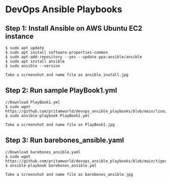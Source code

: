 # DevOps Ansible Playbooks

## Step 1: Install Ansible on AWS Ubuntu EC2 instance
	$ sudo apt update
	$ sudo apt install software-properties-common
	$ sudo apt-add-repository --yes --update ppa:ansible/ansible
	$ sudo apt install ansible
	$ sudo ansible --version

	Take a screenshot and name file as ansible_install.jpg

## Step 2: Run sample PlayBook1.yml
	//Download PlayBook1.yml
	$ sudo wget https://github.com/pritamworld/devops_ansible_playbooks/blob/main/lion/PlayBook1.yml
	$ sudo ansible-playbook PlayBook1.yml

	Take a screenshot and name file as PlayBook1.jpg

## Step 3: Run barebones_ansible.yaml
	//Download barebones_ansible.yaml
	$ sudo wget https://github.com/pritamworld/devops_ansible_playbooks/blob/main/tiger/barebones_ansible.yml
	$ ansible-playbook barebones_ansible.yml

	Take a screenshot and name file as barebones_ansible.jpg
